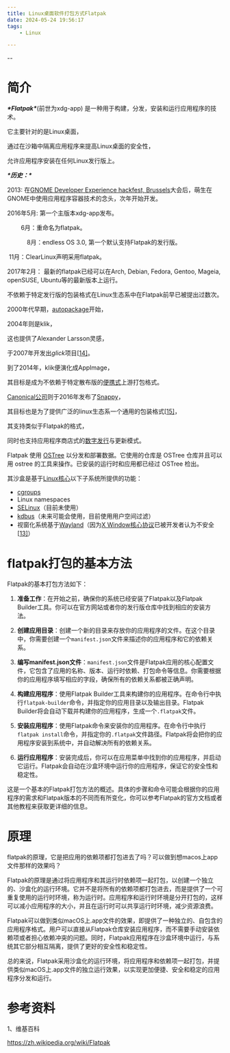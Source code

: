 ```yaml
---
title: Linux桌面软件打包方式Flatpak
date: 2024-05-24 19:56:17
tags:
	- Linux

---
```


--

# 简介

***\*Flatpak\****(前世为xdg-app) 是一种用于构建，分发，安装和运行应用程序的技术。

它主要针对的是Linux桌面，

通过在沙箱中隔离应用程序来提高Linux桌面的安全性，

允许应用程序安装在任何Linux发行版上。

***\*历史：\****

2013: 在[GNOME Developer Experience hackfest, Brussels](https://wiki.gnome.org/DeveloperExperience/Hackfest2013)大会后，萌生在GNOME中使用应用程序容器技术的念头，次年开始开发。

2016年5月: 第一个主版本xdg-app发布。

　　 6月：重命名为flatpak。

　　　 8月：endless OS 3.0, 第一个默认支持Flatpak的发行版。

​      11月：ClearLinux声明采用flatpak。

2017年2月： 最新的flatpak已经可以在Arch, Debian, Fedora, Gentoo, Mageia, openSUSE, Ubuntu等的最新版本上运行。



不依赖于特定发行版的包装格式在Linux生态系中在Flatpak前早已被提出过数次。

2000年代早期，[autopackage](https://zh.wikipedia.org/wiki/Autopackage)开始，

2004年则是klik，

这也提供了Alexander Larsson灵感，

于2007年开发出*glick*项目[[14\]](https://zh.wikipedia.org/wiki/Flatpak#cite_note-14)。

到了2014年，klik便演化成AppImage，

其目标是成为不依赖于特定散布版的[便携式](https://zh.wikipedia.org/wiki/可攜式軟體)上游打包格式。

[Canonical公司](https://zh.wikipedia.org/wiki/Canonical公司)则于2016年发布了[Snappy](https://zh.wikipedia.org/wiki/Snappy_(包管理器))，

其目标也是为了提供广泛的linux生态系一个通用的包装格式[[15\]](https://zh.wikipedia.org/wiki/Flatpak#cite_note-15)，

其支持类似于Flatpak的格式，

同时也支持应用程序商店式的[数字发行](https://zh.wikipedia.org/wiki/数字发行)与更新模式。



Flatpak 使用 [OSTree](https://ostree.readthedocs.io/en/latest/) 以分发和部署数据。它使用的仓库是 OSTree 仓库并且可以用 ostree 的工具来操作。已安装的运行时和应用都已经过 OSTree 检出。



其沙盒是基于[Linux核心](https://zh.wikipedia.org/wiki/Linux核心)以下子系统所提供的功能：

- [cgroups](https://zh.wikipedia.org/wiki/Cgroups)
- Linux namespaces
- [SELinux](https://zh.wikipedia.org/wiki/安全增强式Linux)（目前未使用）
- [kdbus](https://zh.wikipedia.org/wiki/D-Bus#KDBUS)（未来可能会使用，目前使用用户空间过滤）
- 视窗化系统基于[Wayland](https://zh.wikipedia.org/wiki/Wayland)（因为[X Window核心协议](https://zh.wikipedia.org/wiki/X_Window核心協議)已被开发者认为不安全[[13\]](https://zh.wikipedia.org/wiki/Flatpak#cite_note-13)）

# flatpak打包的基本方法

Flatpak的基本打包方法如下：

1. **准备工作**：在开始之前，确保你的系统已经安装了Flatpak以及Flatpak Builder工具。你可以在官方网站或者你的发行版仓库中找到相应的安装方法。

2. **创建应用目录**：创建一个新的目录来存放你的应用程序的文件。在这个目录中，你需要创建一个`manifest.json`文件来描述你的应用程序和它的依赖关系。

3. **编写manifest.json文件**：`manifest.json`文件是Flatpak应用的核心配置文件，它包含了应用的名称、版本、运行时依赖、打包命令等信息。你需要根据你的应用程序填写相应的字段，确保所有的依赖关系都被正确声明。

4. **构建应用程序**：使用Flatpak Builder工具来构建你的应用程序。在命令行中执行`flatpak-builder`命令，并指定你的应用目录以及输出目录。Flatpak Builder将会自动下载并构建你的应用程序，生成一个`.flatpak`文件。

5. **安装应用程序**：使用Flatpak命令来安装你的应用程序。在命令行中执行`flatpak install`命令，并指定你的`.flatpak`文件路径。Flatpak将会把你的应用程序安装到系统中，并自动解决所有的依赖关系。

6. **运行应用程序**：安装完成后，你可以在应用菜单中找到你的应用程序，并启动它运行。Flatpak会自动在沙盒环境中运行你的应用程序，保证它的安全性和稳定性。

这是一个基本的Flatpak打包方法的概述。具体的步骤和命令可能会根据你的应用程序的需求和Flatpak版本的不同而有所变化，你可以参考Flatpak的官方文档或者其他教程来获取更详细的信息。

# 原理

flatpak的原理，它是把应用的依赖项都打包进去了吗？可以做到想macos上app文件那样的效果吗？

Flatpak的原理是通过将应用程序和其运行时依赖项一起打包，以创建一个独立的、沙盒化的运行环境。它并不是将所有的依赖项都打包进去，而是提供了一个可重复使用的运行时环境，称为运行时。应用程序和运行时环境是分开打包的，这样可以减小应用程序的大小，并且在运行时可以共享运行时环境，减少资源浪费。

Flatpak可以做到类似macOS上.app文件的效果，即提供了一种独立的、自包含的应用程序格式。用户可以直接从Flatpak仓库安装应用程序，而不需要手动安装依赖项或者担心依赖冲突的问题。同时，Flatpak应用程序在沙盒环境中运行，与系统其它部分相互隔离，提供了更好的安全性和稳定性。

总的来说，Flatpak采用沙盒化的运行环境，将应用程序和依赖项一起打包，并提供类似macOS上.app文件的独立运行效果，以实现更加便捷、安全和稳定的应用程序分发和运行。

# 参考资料

1、维基百科

https://zh.wikipedia.org/wiki/Flatpak